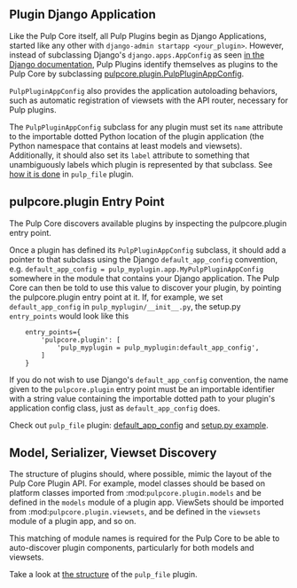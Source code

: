 Plugin Django Application
-------------------------

Like the Pulp Core itself, all Pulp Plugins begin as Django
Applications, started like any other with
`django-admin startapp <your_plugin>`. However, instead of subclassing
Django's `django.apps.AppConfig` as seen
[in the Django documentation](https://docs.djangoproject.com/en/1.8/ref/applications/#for-application-authors),
Pulp Plugins identify themselves as plugins to the Pulp Core by
subclassing [pulpcore.plugin.PulpPluginAppConfig](https://github.com/pulp/pulpcore/blob/master/plugin/pulpcore/plugin/__init__.py).

`PulpPluginAppConfig` also provides the application autoloading
behaviors, such as automatic registration of viewsets with the API
router, necessary for Pulp plugins.

The `PulpPluginAppConfig` subclass for any plugin must set its `name`
attribute to the importable dotted Python location of the plugin
application (the Python namespace that contains at least models and
viewsets). Additionally, it should also set its `label` attribute to
something that unambiguously labels which plugin is represented by that
subclass. See
[how it is done](https://github.com/pulp/pulp_file/blob/master/pulp_file/app/__init__.py)
in `pulp_file` plugin.


pulpcore.plugin Entry Point
---------------------------

The Pulp Core discovers available plugins by inspecting the
pulpcore.plugin entry point.

Once a plugin has defined its `PulpPluginAppConfig` subclass, it should
add a pointer to that subclass using the Django `default_app_config`
convention, e.g.
`default_app_config = pulp_myplugin.app.MyPulpPluginAppConfig` somewhere
in the module that contains your Django application. The Pulp Core can
then be told to use this value to discover your plugin, by pointing the
pulpcore.plugin entry point at it. If, for example, we set
`default_app_config` in `pulp_myplugin/__init__.py`, the setup.py
`entry_points` would look like this

```
    entry_points={
        'pulpcore.plugin': [
            'pulp_myplugin = pulp_myplugin:default_app_config',
        ]
    }
```

If you do not wish to use Django's `default_app_config` convention, the
name given to the `pulpcore.plugin` entry point must be an importable
identifier with a string value containing the importable dotted path to
your plugin's application config class, just as `default_app_config`
does.

Check out `pulp_file` plugin:
[default_app_config](https://github.com/pulp/pulp_file/blob/master/pulp_file/__init__.py)
and
[setup.py example](https://github.com/pulp/pulp_file/blob/master/setup.py).


Model, Serializer, Viewset Discovery
------------------------------------

The structure of plugins should, where possible, mimic the layout of the
Pulp Core Plugin API. For example, model classes should be based on
platform classes imported from :mod:`pulpcore.plugin.models` and be
defined in the `models` module of a plugin app. ViewSets should be
imported from :mod:`pulpcore.plugin.viewsets`, and be defined in the
`viewsets` module of a plugin app, and so on.

This matching of module names is required for the Pulp Core to be able
to auto-discover plugin components, particularly for both models and
viewsets.

Take a look at
[the structure](https://github.com/pulp/pulp_file/tree/master/pulp_file/app)
of the `pulp_file` plugin.

